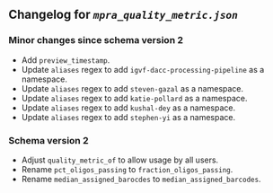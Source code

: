## Changelog for *`mpra_quality_metric.json`*

### Minor changes since schema version 2

* Add `preview_timestamp`.
* Update `aliases` regex to add `igvf-dacc-processing-pipeline` as a namespace.
* Update `aliases` regex to add `steven-gazal` as a namespace.
* Update `aliases` regex to add `katie-pollard` as a namespace.
* Update `aliases` regex to add `kushal-dey` as a namespace.
* Update `aliases` regex to add `stephen-yi` as a namespace.

### Schema version 2

* Adjust `quality_metric_of` to allow usage by all users.
* Rename `pct_oligos_passing` to `fraction_oligos_passing`.
* Rename `median_assigned_barocdes` to `median_assigned_barcodes`.
